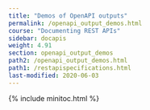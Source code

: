 ```yaml
---
title: "Demos of OpenAPI outputs"
permalink: /openapi_output_demos.html
course: "Documenting REST APIs"
sidebar: docapis
weight: 4.91
section: openapi_output_demos
path2: /openapi_output_demos.html
path1: /restapispecifications.html
last-modified: 2020-06-03
---
```


{% include minitoc.html %}
